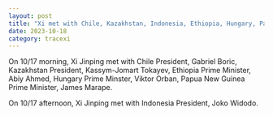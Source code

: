 ```yaml
---
layout: post
title: "Xi met with Chile, Kazakhstan, Indonesia, Ethiopia, Hungary, Papua New Guinea, leaders"
date: 2023-10-18
category: tracexi
---
```


On 10/17 morning, Xi Jinping met with Chile President, Gabriel Boric, Kazakhstan President, Kassym-Jomart Tokayev, Ethiopia Prime Minister, Abiy Ahmed, Hungary Prime Minster, Viktor Orban, Papua New Guinea Prime Minister, James Marape.

On 10/17 afternoon, Xi Jinping met with Indonesia President, Joko Widodo.

